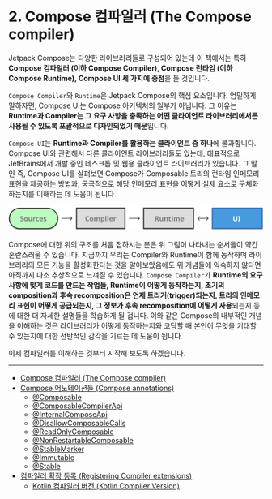 # 2. Compose 컴파일러 (The Compose compiler)

Jetpack Compose는 다양한 라이브러리들로 구성되어 있는데 이 책에서는 특히 **Compose 컴파일러 (이하 Compose Compiler), Compose 런타임 (이하 Compose Runtime), Compose UI 세 가지에 중점**을 둘 것입니다.


`Compose Compiler`와 `Runtime`은 Jetpack Compose의 핵심 요소입니다. 엄밀하게 말하자면, Compose UI는 Compose 아키텍처의 일부가 아닙니다. 그 이유는 **Runtime과 Compiler는 그 요구 사항을 충족하는 어떤 클라이언트 라이브러리에서든 사용될 수 있도록 포괄적으로 디자인되었기 때문**입니다. 

`Compose UI`는 **Runtime과 Compiler를 활용하는 클라이언트 중 하나**에 불과합니다. Compose UI와 관련해서 다른 클라이언트 라이브러리들도 있는데, 대표적으로 JetBrains에서 개발 중인 데스크톱 및 웹용 클라이언트 라이브러리가 있습니다. 그 말인 즉, Compose UI를 살펴보면 Compose가 Composable 트리의 런타임 인메모리 표현을 제공하는 방법과, 궁극적으로 해당 인메모리 표현을 어떻게 실제 요소로 구체화하는지를 이해하는 데 도움이 됩니다.

![compose-architecture](./Screenshots/compose-architecture.png)

Compose에 대한 위의 구조를 처음 접하시는 분은 위 그림이 나타내는 순서들이 약간 혼란스러울 수 있습니다. 지금까지 우리는 Compiler와 Runtime이 함께 동작하며 라이브러리의 모든 기능을 활성화한다는 것을 알아보았음에도 위 개념들에 익숙하지 않다면 아직까지 다소 추상적으로 느껴질 수 있습니다. `Compose Compiler`가 **Runtime의 요구 사항에 맞게 코드를 만드는 작업들, Runtime이 어떻게 동작하는지, 초기의 composition과 후속 recomposition은 언제 트리거(trigger)되는지, 트리의 인메모리 표현이 어떻게 공급되는지, 그 정보가 후속 recomposition에 어떻게 사용**되는지 등에 대한 더 자세한 설명들을 학습하게 될 겁니다. 이와 같은 Compose의 내부적인 개념을 이해하는 것은 라이브러리가 어떻게 동작하는지와 코딩할 때 본인이 무엇을 기대할 수 있는지에 대한 전반적인 감각을 기르는 데 도움이 됩니다.


이제 컴파일러를 이해하는 것부터 시작해 보도록 하겠습니다.

---

- [Compose 컴파일러 (The Compose compiler)](./Compiler/README.md)
- [Compose 어노테이션들 (Compose annotations)](./Annotations/README.md)
  - [@Composable](./AnnotationComposable/README.md)
  - [@ComposableCompilerApi](./AnnotationComposableCompilerApi/README.md)
  - [@InternalComposeApi](./AnnotationInternalComposeApi/README.md)
  - [@DisallowComposableCalls](./DisallowComposableCalls/README.md)
  - [@ReadOnlyComposable](./ReadOnlyComposable/README.md)
  - [@NonRestartableComposable](./NonRestartableComposable/README.md)
  - [@StableMarker](./StableMarker/README.md)
  - [@Immutable](./Immutable/README.md)
  - [@Stable](./Stable/README.md)
- [컴파일러 확장 등록 (Registering Compiler extensions)](./CompilerExtensions/README.md)
  - [Kotlin 컴파일러 버전 (Kotlin Compiler Version)](./CompilerVersion/README.md)
